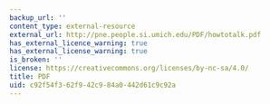```yaml
---
backup_url: ''
content_type: external-resource
external_url: http://pne.people.si.umich.edu/PDF/howtotalk.pdf
has_external_licence_warning: true
has_external_license_warning: true
is_broken: ''
license: https://creativecommons.org/licenses/by-nc-sa/4.0/
title: PDF
uid: c92f54f3-62f9-42c9-84a0-442d61c9c92a
---
```

